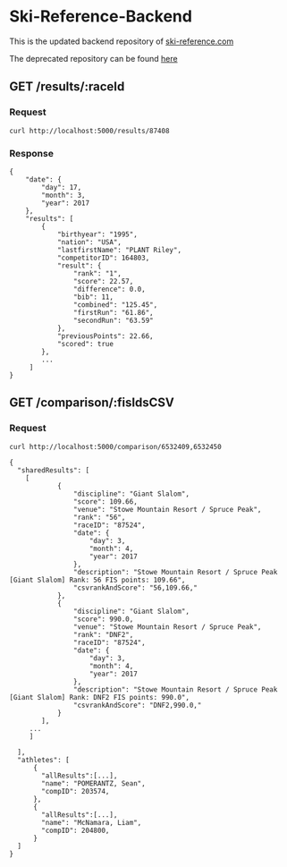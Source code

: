 # Ski-Reference-Backend

This is the updated backend repository of [ski-reference.com](http://ski-reference.com)

The deprecated repository can be found [here](https://github.com/seanp2/ski-reference)



## GET /results/:raceId
### Request
```
curl http://localhost:5000/results/87408
```
### Response
```
{
    "date": {
        "day": 17,
        "month": 3,
        "year": 2017
    },
    "results": [
        {
            "birthyear": "1995",
            "nation": "USA",
            "lastfirstName": "PLANT Riley",
            "competitorID": 164803,
            "result": {
                "rank": "1",
                "score": 22.57,
                "difference": 0.0,
                "bib": 11,
                "combined": "125.45",
                "firstRun": "61.86",
                "secondRun": "63.59"
            },
            "previousPoints": 22.66,
            "scored": true
        },
        ...
     ]
}
```

## GET /comparison/:fisIdsCSV
### Request
```curl http://localhost:5000/comparison/6532409,6532450```

```
{
  "sharedResults": [
    [
            {
                "discipline": "Giant Slalom",
                "score": 109.66,
                "venue": "Stowe Mountain Resort / Spruce Peak",
                "rank": "56",
                "raceID": "87524",
                "date": {
                    "day": 3,
                    "month": 4,
                    "year": 2017
                },
                "description": "Stowe Mountain Resort / Spruce Peak [Giant Slalom] Rank: 56 FIS points: 109.66",
                "csvrankAndScore": "56,109.66,"
            },
            {
                "discipline": "Giant Slalom",
                "score": 990.0,
                "venue": "Stowe Mountain Resort / Spruce Peak",
                "rank": "DNF2",
                "raceID": "87524",
                "date": {
                    "day": 3,
                    "month": 4,
                    "year": 2017
                },
                "description": "Stowe Mountain Resort / Spruce Peak [Giant Slalom] Rank: DNF2 FIS points: 990.0",
                "csvrankAndScore": "DNF2,990.0,"
            }
        ],
     ...
     ]
  
  ],
  "athletes": [
      {
        "allResults":[...],
        "name": "POMERANTZ, Sean",
        "compID": 203574,
      },
      {
        "allResults":[...],
        "name": "McNamara, Liam",
        "compID": 204800,
      }    
  ]
}

```

